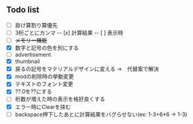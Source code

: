 ## Todo list
- [ ] 掛け算割り算優先
- [ ] 3桁ごとにカンマ
  -- [x] 計算結果
  -- [ ] 表示時
- [ ] ~~メモリー機能~~
- [x] 数字と記号の色を別にする
- [ ] advertisement
- [x] thumbnail
- [x] 戻るの記号をマテリアルデザインに変える →　代替案で解決
- [x] modの削除時の挙動変更
- [x] テキストのフォント変更
- [x] ??.0を??にする
- [ ] 桁数が増えた時の表示を格好良くする
- [x] エラー時にClearを挟む
- [ ] backspace押下したあとに計算結果をバグらせない(ex: 1-3+6*6 → 1-3)